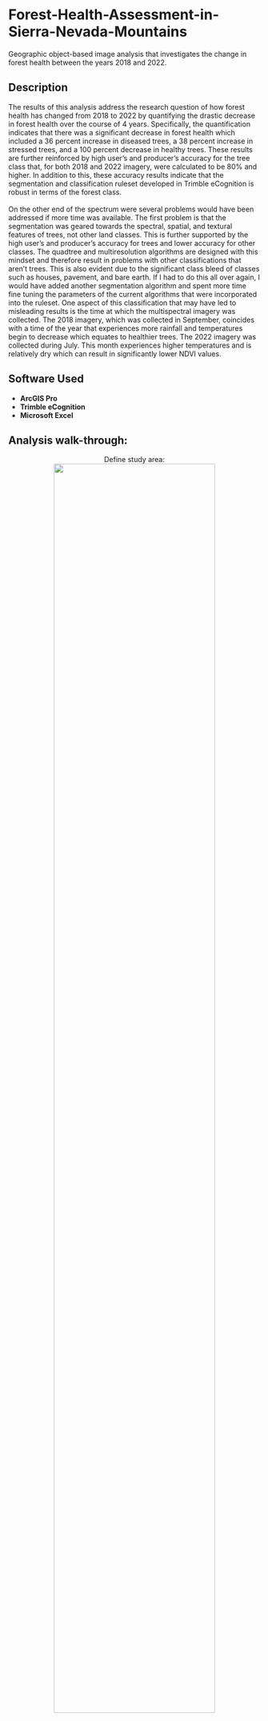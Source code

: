 # Forest-Health-Assessment-in-Sierra-Nevada-Mountains
Geographic object-based image analysis that investigates the change in forest health between the years 2018 and 2022. 

<h2>Description</h2>
The results of this analysis address the research question of how forest health has changed from 2018 to 2022 by quantifying the drastic decrease in forest health over the course of 4 years. Specifically, the quantification indicates that there was a significant decrease in forest health which included a 36 percent increase in diseased trees, a 38 percent increase in stressed trees, and a 100 percent decrease in healthy trees. These results are further reinforced by high user’s and producer’s accuracy for the tree class that, for both 2018 and 2022 imagery, were calculated to be 80% and higher. In addition to this, these accuracy results indicate that the segmentation and classification ruleset developed in Trimble eCognition is robust in terms of the forest class. 
<br />
<br />
On the other end of the spectrum were several problems would have been addressed if more time was available. The first problem is that the segmentation was geared towards the spectral, spatial, and textural features of trees, not other land classes. This is further supported by the high user’s and producer’s accuracy for trees and lower accuracy for other classes. The quadtree and multiresolution algorithms are designed with this mindset and therefore result in problems with other classifications that aren’t trees. This is also evident due to the significant class bleed of classes such as houses, pavement, and bare earth. If I had to do this all over again, I would have added another segmentation algorithm and spent more time fine tuning the parameters of the current algorithms that were incorporated into the ruleset. 
One aspect of this classification that may have led to misleading results is the time at which the multispectral imagery was collected. The 2018 imagery, which was collected in September, coincides with a time of the year that experiences more rainfall and temperatures begin to decrease which equates to healthier trees. The 2022 imagery was collected during July. This month experiences higher temperatures and is relatively dry which can result in significantly lower NDVI values.
<br />


<h2>Software Used</h2>

- <b>ArcGIS Pro</b> 
- <b>Trimble eCognition</b>
- <b>Microsoft Excel</b> 

<h2>Analysis walk-through:</h2>

<p align="center">
Define study area: <br/>
<img src="https://i.imgur.com/wy1fHoF.png" height="80%" width="80%" />
<br />
<br />
Obtain multispectral NAIP imagery and LiDAR data for both timepoints:  <br/>
<img src="https://i.imgur.com/hDGsmBb.png" height="80%" width="80%" />
<img src="https://i.imgur.com/vwzBte0.png" height="80%" width="80%" />
<br />
<br />
Clip NAIP and LiDAR to study area, generate nDSM in ArcGIS Pro, and project to same coordinate system: <br/>
<img src="https://i.imgur.com/SlKp2Og.png" height="80%" width="80%" />
<br />
<br />
Open imagery and LiDAR data in Trimble eCognition and define segmentation ruleset <br/>
 <img src="https://i.imgur.com/1j5gsbH.png" height="80%" width="80%" />
<br />
<br />
Once segmented, generate interpretation key for each class to understand spectral and spatial properties:  <br/>
- Classes: buildings, bare earth, water, pavement, trees
<img src="https://i.imgur.com/jliaM1W.png" height="80%" width="80%" />
<br />
<br />
Leverage interpretation key to define classification rulesets for each class based on their spectral and spatial properties :  <br/>
<img src="https://i.imgur.com/Mb6Vaza.png" height="80%" width="80%" />
<br />
<br />
Break tree classification into 3 separate NDVI values: diseased, stressed, and healthy: <br/>
<img src="https://i.imgur.com/kVZytGS.png" height="80%" width="80%" />
<br />
<br />
Export classified map to ArcGIS and create thematic maps<br/>
<img src="https://i.imgur.com/Qt8kImO.png" height="80%" width="80%" />
<img src="https://i.imgur.com/fpaWrsv.jpeg" height="80%" width="80%" />
<br />
<br />
Calculate total acreage for each class in both timepoints to determine percent change and perform accuracy assessment:  <br/>
<img src="https://i.imgur.com/rOG3mAK.png" height="80%" width="80%" />
<img src="https://i.imgur.com/1vW1WYu.png" height="80%" width="80%" />
<img src="https://i.imgur.com/J62yjW5.png" height="80%" width="80%" />
</p>


